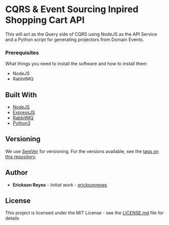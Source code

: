 # CQRS &amp; Event Sourcing Inpired Shopping Cart API

This will act as the Query side of CQRS using NodeJS as the API Service and a Python script for generating projectors from Domain Events.

### Prerequisites

What things you need to install the software and how to install them
* NodeJS
* RabbitMQ

## Built With

* [NodeJS](http://www.dropwizard.io/1.0.2/docs/)
* [ExpressJS](https://expressjs.com/)
* [RabbitMQ](https://www.rabbitmq.com/)
* [Python3](https://www.python.org/download/releases/3.0/)

## Versioning

We use [SemVer](http://semver.org/) for versioning. For the versions available, see the [tags on this repository](https://github.com/ericksonreyes/cqrs-shopping-cart-api/tags). 

## Author

* **Erickson Reyes** - *Initial work* - [ericksonreyes](https://github.com/ericksonreyes)

## License

This project is licensed under the MIT License - see the [LICENSE.md](LICENSE.md) file for details
